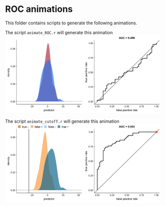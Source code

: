 # ROC animations
This folder contains scripts to generate the following animations.

The script `animate_ROC.r` will generate this animation
![](ROC.gif)


The script `animate_cutoff.r` will generate this animation
![](cutoff.gif)